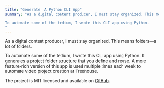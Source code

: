 ```yaml
---
title: "Generate: A Python CLI App"
summary: "As a digital content producer, I must stay organized. This means folders—a lot of folders.

To automate some of the tedium, I wrote this CLI app using Python. 
"
---
```


As a digital content producer, I must stay organized. This means folders—a lot of folders.

To automate some of the tedium, I wrote this CLI app using Python. It generates a project folder structure that you define and reuse. A more feature-rich version of this app is used multiple times each week to automate video project creation at Treehouse.

The project is MIT licensed and available on [GitHub](https://github.com/astuteape/generate).
